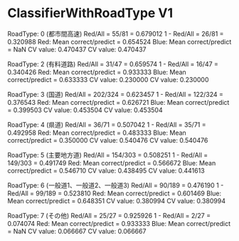 # ClassifierWithRoadType V1

RoadType: 0 (都市間高速)
Red/All = 55/81 = 0.679012
1 - Red/All = 26/81 = 0.320988
Red: Mean correct/predict = 0.654524
Blue: Mean correct/predict = NaN
CV value: 0.470437
CV value: 0.470437

RoadType: 2 (有料道路)
Red/All = 31/47 = 0.659574
1 - Red/All = 16/47 = 0.340426
Red: Mean correct/predict = 0.933333
Blue: Mean correct/predict = 0.633333
CV value: 0.230000
CV value: 0.230000

RoadType: 3 (国道)
Red/All = 202/324 = 0.623457
1 - Red/All = 122/324 = 0.376543
Red: Mean correct/predict = 0.626721
Blue: Mean correct/predict = 0.399503
CV value: 0.453504
CV value: 0.453504

RoadType: 4 (県道)
Red/All = 36/71 = 0.507042
1 - Red/All = 35/71 = 0.492958
Red: Mean correct/predict = 0.483333
Blue: Mean correct/predict = 0.350000
CV value: 0.540476
CV value: 0.540476

RoadType: 5 (主要地方道)
Red/All = 154/303 = 0.508251
1 - Red/All = 149/303 = 0.491749
Red: Mean correct/predict = 0.566672
Blue: Mean correct/predict = 0.546710
CV value: 0.438495
CV value: 0.441613

RoadType: 6 (一般道1、一般道2、一般道3)
Red/All = 90/189 = 0.476190
1 - Red/All = 99/189 = 0.523810
Red: Mean correct/predict = 0.601469
Blue: Mean correct/predict = 0.648351
CV value: 0.380994
CV value: 0.380994

RoadType: 7 (その他)
Red/All = 25/27 = 0.925926
1 - Red/All = 2/27 = 0.074074
Red: Mean correct/predict = 0.933333
Blue: Mean correct/predict = NaN
CV value: 0.066667
CV value: 0.066667
